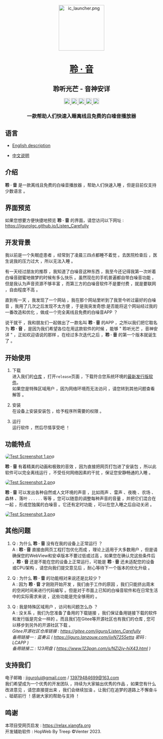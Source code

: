 <div align="center">
<!-- Title: -->
  <a href="https://github.com/JiGuroLGC/Listen_Carefully/">
    <img src="https://s2.loli.net/2024/07/21/OXExcDhuk9YSnzJ.png" height="150" alt="ic_launcher.png">
  </a>
  <h1><a href="https://github.com/JiGuroLGC/Listen_Carefully/">聆 · 音</a></h1>
  <h2>聆听光芒 - 音神安详</h2>
<!-- Labels: -->
  <!-- First row: -->
  <a href="https://github.com/JiGuroLGC/Listen_Carefully/">
    <img src="https://img.shields.io/github/repo-size/JiGuroLGC/Listen_Carefully" height="20" alt="license">
  </a>
  <a href="https://github.com/JiGuroLGC/Listen_Carefully/">
    <img src="https://img.shields.io/static/v1.svg?label=Contributions&message=Welcome&color=0059b3&style=flat-square" height="20" alt="Contributions Welcome">
  </a>
  <a href="https://github.com/JiGuroLGC/Listen_Carefully/">
    <img src="https://img.shields.io/github/actions/workflow/status/TheAlgorithms/Python/build.yml?branch=master&label=CI&logo=github&style=flat-square" height="20" alt="GitHub Workflow Status">
  </a>
  <a href="https://github.com/pre-commit/pre-commit">
    <img src="https://img.shields.io/badge/pre--commit-open-brightgreen?logo=pre-commit&logoColor=white&style=flat-square" height="20" alt="pre-commit">
  </a>
  <a href="https://github.com/psf/black">
    <img src="https://img.shields.io/static/v1?label=code%20style&message=black&color=black&style=flat-square" height="20" alt="code style: black">
  </a>
<!-- Short description: -->
  <h3>一款帮助人们快速入睡离线且免费的白噪音播放器</h3>
</div>

## 语言

* [English description](README.md)

* [中文说明](README.zh.md)

## 介绍

**聆 · 音** 是一款离线且免费的白噪音播放器 ，帮助人们快速入睡 ，但是目前仅支持少数语言 。

## 界面预览

如果您想要方便快捷地预览 **聆 · 音** 的界面，请您访问以下网址 :  https://jigurolgc.github.io/Listen_Carefully

## 开发背景

我以前是一个失眠症患者 ，经常到了凌晨三四点都睡不着觉 。去医院检查后 ，医生说我的压力过大 ，所以无法入睡 。

有一天经过朋友的推荐 ，我知道了白噪音这种东西 ，我至今还记得我第一次听着白噪音甜蜜地做梦的时候有多么快乐 。虽然现在的手机普遍都自带白噪音功能 ，但是我认为声音资源不够丰富 ，而第三方的白噪音软件不是要付费 ，就是要联网 ，自由程度不高 。

直到有一天 ，我发现了一个网站 ，我在那个网站里听到了我至今听过最好的白噪音 ，我用了几次之后发现不太方便 ，于是我突发奇想:是否能将这个网站经过我的一番改造和优化 ，做成一个完全离线且免费的白噪音APP ？

说干就干 ，我和朋友们一起做出了一款名叫 **聆 · 音** 的APP ，之所以我们把它取名为 **聆 · 音**  ，是因为我们希望各位在用这款软件的时候 ，能够 " 聆听光芒 ，音神安详 " ，正如欢迎语说的那样 。在经过多次迭代之后 ，**聆 · 音** 的第一个版本就诞生了 。

## 开始使用

1. 下载  
进入我们的[仓库](https://github.com/JiGuroLGC/Listen_Carefully) ，打开`release`页面 ，下载符合您系统环境的[最新发行版软件](https://github.com/JiGuroLGC/Listen_Carefully/releases)。   
如果您是特殊区域用户 ，因为网络环境而无法访问 ，请您转到其他问题查看解答 。

2. 安装  
在设备上安装安装包 ，给予程序所需要的权限 。

3. 运行  
运行软件 ，然后尽情享受吧 ！

##  功能特点

<a href="https://s2.loli.net/2024/07/21/zt6lV3QniqOXdPc.png" target="_blank"><img src="https://s2.loli.net/2024/07/21/zt6lV3QniqOXdPc.png" alt="Test Screenshot 1.png" style="border-radius: 100px"></a>

**聆 · 音** 有着精美的动画和极致的音效 ，因为直接把网页打包进了安装包 ，所以此软件可以完全离线运行 ，不受任何网络因素的干扰 ，保证您安静畅通的入睡 。

<a href="https://s2.loli.net/2024/07/21/fVJtSQIurpwWvcs.png" target="_blank"><img src="https://s2.loli.net/2024/07/21/fVJtSQIurpwWvcs.png" alt="Test Screenshot 2.png" style="border-radius: 100px"></a>

**聆 · 音** 可以发出各种自然或人文环境的声音 ，比如雨声 、雷声 、夜晚 、农场 、森林 、落叶 . . . . . . 等等 ，您可以随意的调整每种声音的音量 ，并把它们混合在一起 ，形成您独属的白噪音 。它还有定时功能 ，可以在您入睡之后自动关闭 。

<a href="https://s2.loli.net/2024/07/21/8teAdvFOolCxBDV.png" target="_blank"><img src="https://s2.loli.net/2024/07/21/8teAdvFOolCxBDV.png" alt="Test Screenshot 3.png" style="border-radius: 100px"></a>

## 其他问题

1. Q : 为什么 **聆 · 音** 没有在我的设备上正常运行 ？  
   A  : **聆 · 音** 直接由网页工程打包优化而成 ，理论上适用于大多数用户 ，但是请确保您的WebView和安卓版本不要过低或过高 。如果您在确认完这些条件后 ，**聆 · 音** 还是不能在您的设备上正常运行，可能是 **聆 · 音** 还未适配您的设备或CPU架构 ，请您向我们提交意见后 ，耐心等待下一个版本的优化升级 。

2. Q : 为什么 **聆 · 音** 的功能相对来说还是比较少 ?  
   A  : 因为 **聆 · 音** 才刚刚开始开发 ，我们由于工作的原因 ，我们只能挤出周末的空闲时间来进行代码编写 。但是对于市面上已知的白噪音软件和在日常生活中的实际需求来说 ，这些功能是完全够用的 。

3. Q : 我是特殊区域用户 ，访问有问题怎么办 ？  
   A  : 没关系 ，我们为您准备了备用的下载链接 ，我们保证备用链接下载的软件和发行版是完全一样的 。而且我们在Gitee等开源社区也有我们的仓库 , 您可以移步到另外的开源社区下载  。  
   *Gitee开源社区仓库链接 : https://gitee.com/jiguro/Listen_Carefully*  
   *备用链接一 : 蓝奏云 ( https://jiguro.lanzouw.com/iixN7255etta 密码 : LCAPP )*  
   *备用链接二 : 123网盘 ( https://www.123pan.com/s/NZi2jv-hjX43.html )*

## 支持我们

电子邮箱 : jigurolui@gmail.com / 13979484699@163.com  
我们希望成为一个优秀的开发团队 ，持续为大家输出优秀的作品 ，如果您有什么改进意见 ，请您直接提出来 ，我们会继续加油 。让我们在追梦的道路上不懈奋斗 、砥砺前行 ！感谢大家的帮助与支持 ！

## 鸣谢

本项目受网页启发 : https://relax.xiangfa.org  
开发辅助软件 : HopWeb By Treep  ©Venter 2023.